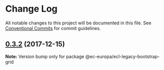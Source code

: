 # Change Log

All notable changes to this project will be documented in this file.
See [Conventional Commits](https://conventionalcommits.org) for commit guidelines.

<a name="0.3.2"></a>

## [0.3.2](https://github.com/ec-europa/europa-component-library/compare/@ec-europa/ecl-legacy-bootstrap-grid@0.3.1...@ec-europa/ecl-legacy-bootstrap-grid@0.3.2) (2017-12-15)

**Note:** Version bump only for package @ec-europa/ecl-legacy-bootstrap-grid
